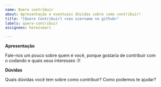 ```yaml
---
name: Quero contribuir
about: Apresentação e eventuais dúvidas sobre como contribuir!
title: "[Quero Contribuir] <seu username no github>"
labels: quero-contribuir
assignees: hereismari

---
```


**Apresentação**

Fale-nos um pouco sobre quem é você, porque gostaria de contribuir com o codando e quais seus interesses :)!

**Dúvidas**

Quais dúvidas você tem sobre como contribuir? Como podemos te ajudar?

